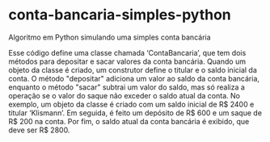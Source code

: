 # conta-bancaria-simples-python
 Algoritmo em Python simulando uma simples conta bancária 

Esse código define uma classe chamada ‘ContaBancaria’, que tem dois métodos para depositar e sacar valores da conta bancária. Quando um objeto da classe é criado, um construtor define o titular e o saldo inicial da conta.
O método "depositar" adiciona um valor ao saldo da conta bancária, enquanto o método "sacar" subtrai um valor do saldo, mas só realiza a operação se o valor do saque não exceder o saldo atual da conta.
No exemplo, um objeto da classe é criado com um saldo inicial de R$ 2400 e titular ‘Klismann’. Em seguida, é feito um depósito de R$ 600 e um saque de R$ 200 na conta. Por fim, o saldo atual da conta bancária é exibido, que deve ser R$ 2800.
